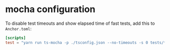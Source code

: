 # mocha configuration

To disable test timeouts and show elapsed time of fast tests,
add this to `Anchor.toml`:

```toml
[scripts]
test = "yarn run ts-mocha -p ./tsconfig.json --no-timeouts -s 0 tests/**/*.ts"
```